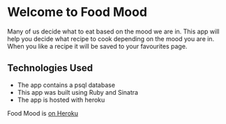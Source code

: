 # Welcome to Food Mood

Many of us decide what to eat based on the mood we are in.  This app will help you decide what recipe to cook depending on the mood you are in. When you like a recipe it will be saved to your favourites page.

## Technologies Used 
 * The app contains a psql database
 * This app was built using Ruby and Sinatra
 * The app is hosted with heroku




Food Mood is [on Heroku](https://mood-recipe.herokuapp.com/)
